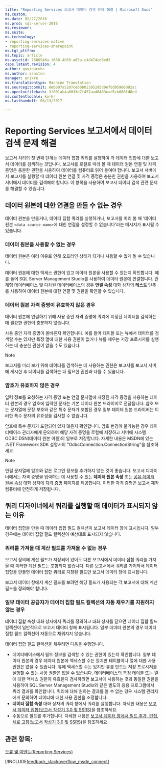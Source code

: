 ```yaml
---
title: "Reporting Services 보고서 데이터 검색 문제 해결 | Microsoft Docs"
ms.custom: 
ms.date: 02/27/2016
ms.prod: sql-server-2016
ms.reviewer: 
ms.suite: 
ms.technology:
- reporting-services-native
- reporting-services-sharepoint
ms.tgt_pltfrm: 
ms.topic: article
ms.assetid: 7680946a-1660-4b59-a03a-c4d474cd8ed3
caps.latest.revision: 4
author: guyinacube
ms.author: asaxton
manager: erikre
ms.translationtype: Machine Translation
ms.sourcegitcommit: 0eb007a5207ceb0b023952d5d9ef6d95986092ac
ms.openlocfilehash: 3f801ab4a8033d7f457aad0483ead5cb080fd8ed
ms.contentlocale: ko-kr
ms.lasthandoff: 06/13/2017

---
```

# <a name="troubleshoot-data-retrieval-issues-with-reporting-services-reports"></a>Reporting Services 보고서에서 데이터 검색 문제 해결
보고서 처리의 첫 번째 단계는 데이터 집합 쿼리를 실행하여 각 데이터 집합에 대한 보고서 데이터를 검색하는 것입니다. 보고서를 로컬로 미리 볼 때 데이터 원본 연결 및 자격 증명은 충분한 권한을 사용하여 데이터를 컴퓨터로 읽어 들여야 합니다. 보고서 서버에서 보고서를 실행할 때 데이터 원본 연결 및 자격 증명은 충분한 권한을 사용하여 보고서 서버에서 데이터를 검색해야 합니다. 이 항목을 사용하여 보고서 데이터 검색 관련 문제를 해결할 수 있습니다.   
  
## <a name="i-cannot-create-a-connection-to-a-data-source"></a>데이터 원본에 대한 연결을 만들 수 없는 경우  
데이터 원본을 만들거나, 데이터 집합 쿼리를 실행하거나, 보고서를 미리 볼 때 '데이터 원본 `<data source name>`에 대한 연결을 설정할 수 없습니다'라는 메시지가 표시될 수 있습니다.   
    
### <a name="data-source-is-not-available"></a>데이터 원본을 사용할 수 없는 경우  
데이터 원본은 여러 이유로 인해 오프라인 상태가 되거나 사용할 수 없게 될 수 있습니다.   
  
데이터 원본에 대한 액세스 권한이 있고 데이터 원본을 사용할 수 있는지 확인합니다. 예를 들어 SQL Server Management Studio를 사용하여 데이터 원본에 연결합니다. 관계형 데이터베이스 및 다차원 데이터베이스의 경우 **연결 속성** 대화 상자의 **테스트** 단추를 사용하여 데이터 원본에 대한 연결 및 권한을 확인할 수 있습니다.   
  
### <a name="data-source-credentials-are-not-valid"></a>데이터 원본 자격 증명이 유효하지 않은 경우  
데이터 원본에 연결하기 위해 사용 중인 자격 증명에 쿼리에 지정된 데이터를 검색하는 데 필요한 권한이 충분하지 않습니다.  
  
사용 중인 자격 증명이 올바른지 확인합니다. 예를 들어 테이블 또는 뷰에서 데이터를 검색할 수는 있지만 특정 열에 대한 사용 권한이 없거나 뷰를 채우는 저장 프로시저를 실행하는 데 충분한 권한이 없을 수도 있습니다.   
  
> [!NOTE]  
> 보고서를 미리 보기 위해 데이터를 검색하는 데 사용하는 권한은 보고서를 보고서 서버에 게시한 후 데이터를 검색하는 데 필요한 권한과 다를 수 있습니다.   
  
### <a name="not-a-valid-password"></a>암호가 유효하지 않은 경우  
입력 정보를 요청하는 자격 증명 또는 연결 문자열에 지정된 자격 증명을 사용하는 데이터 원본의 경우 암호에 입력한 문자는 기본 데이터 원본 드라이버로 전달됩니다. 암호 또는 문자열에 문장 부호와 같은 특수 문자가 포함된 경우 일부 데이터 원본 드라이버는 이러한 특수 문자의 유효성을 검사할 수 없습니다.   
  
암호에 특수 문자가 포함되어 있지 않은지 확인합니다. 암호 변경이 불가능한 경우 데이터베이스 관리자에게 문의하여 해당 자격 증명을 로컬에 저장하고 서버에 시스템 ODBC DSN(데이터 원본 이름)의 일부로 저장합니다. 자세한 내용은 MSDN에 있는 .NET Framework SDK 설명서의 "OdbcConnection.ConnectionString"을 참조하세요.   
  
> [!NOTE]  
>연결 문자열에 암호와 같은 로그인 정보를 추가하지 않는 것이 좋습니다. 보고서 디자이너에서는 자격 증명을 입력하는 데 사용할 수 있는 **데이터 원본 속성** 또는 [공유 데이터 원본 속성](~/reporting-services/report-data/enter-data-source-credentials-dialog-box-report-builder.md) 대화 상자에 [자격 증명](~/reporting-services/report-data/enter-data-source-credentials-dialog-box-report-builder.md) 페이지를 제공합니다. 이러한 자격 증명은 보고서 제작 컴퓨터에 안전하게 저장됩니다.  
  
## <a name="why-do-i-see-no-data-when-i-run-my-query-in-the-query-designer"></a>쿼리 디자이너에서 쿼리를 실행할 때 데이터가 표시되지 않는 이유  
데이터 집합을 만들 때 데이터 집합 필드 컬렉션이 보고서 데이터 창에 표시됩니다. 일부 경우에는 데이터 집합 필드 컬렉션이 예상대로 표시되지 않습니다.   
  
### <a name="import-query-does-not-import-calculated-fields"></a>쿼리를 가져올 때 계산 필드를 가져올 수 없는 경우  
  
보고서 정의에 계산 필드가 저장되어 있어도 다른 보고서에서 데이터 집합 쿼리를 가져올 때 이러한 계산 필드는 포함되지 않습니다. 다른 보고서에서 쿼리를 가져와서 데이터 집합을 만들면 데이터 집합 쿼리로 지정된 필드만 보고서 데이터 창에 표시됩니다.   
  
보고서 데이터 창에서 계산 필드를 보려면 해당 필드가 사용되는 각 보고서에 대해 계산 필드를 정의해야 합니다.   
  
### <a name="some-data-providers-do-not-support-automatic-population-of-the-dataset-field-collection"></a>일부 데이터 공급자가 데이터 집합 필드 컬렉션의 자동 채우기를 지원하지 않는 경우  
데이터 집합 속성 대화 상자에서 쿼리를 정의하고 대화 상자를 닫으면 데이터 집합 필드 컬렉션이 일반적으로 보고서 데이터 창에 표시됩니다. 일부 데이터 원본의 경우 데이터 집합 필드 컬렉션이 자동으로 채워지지 않습니다.   
  
데이터 집합 필드 컬렉션을 채우려면 다음을 수행합니다.  
* 데이터베이스에서 필드 정보를 검색할 수 있는 권한이 있는지 확인합니다. 일부 데이터 원본의 경우 데이터 원본에 액세스할 수는 있지만 테이블이나 열에 대한 사용 권한은 없을 수 있습니다. 뷰에 액세스할 수는 있지만 뷰를 만드는 저장 프로시저를 실행할 수 있는 사용 권한은 없을 수 있습니다. 데이터베이스의 특정 테이블 또는 열에 대한 액세스 권한이 유효한지 검사하려면 보고서에 사용하는 것과 동일한 권한을 사용하여 SQL Server Management Studio와 같은 별도의 응용 프로그램에서 쿼리 결과를 확인합니다. 쿼리에 대해 원하는 결과를 볼 수 없는 경우 시스템 관리자에게 문의하여 데이터에 대한 사용 권한을 조정합니다.   
* **데이터 집합 속성** 대화 상자의 쿼리 창에서 쿼리를 실행합니다. 자세한 내용은 [보고서 데이터 집합(보고서 작성기 3.0 및 SSRS)](../../reporting-services/report-data/report-datasets-ssrs.md)을 참조하세요.  
* 수동으로 필드를 추가합니다. 자세한 내용은 [보고서 데이터 창에서 필드 추가, 편집, 새로 고침(보고서 작성기 3.0 및 SSRS)](../../reporting-services/report-data/add-edit-refresh-fields-in-the-report-data-pane-report-builder-and-ssrs.md)을 참조하세요.   
  
## <a name="see-also"></a>관련 항목:  
[오류 및 이벤트(Reporting Services)](../../reporting-services/troubleshooting/errors-and-events-reference-reporting-services.md)  
  
  

[!INCLUDE[feedback_stackoverflow_msdn_connect](../../includes/feedback-stackoverflow-msdn-connect.md)]




